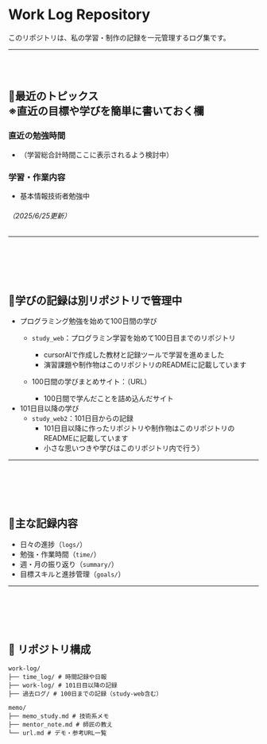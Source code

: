 # Work Log Repository

このリポジトリは、私の学習・制作の記録を一元管理するログ集です。  


---

<br><br>

## 🌱最近のトピックス<br>※直近の目標や学びを簡単に書いておく欄
### 直近の勉強時間
- （学習総合計時間ここに表示されるよう検討中）

### 学習・作業内容
- 基本情報技術者勉強中

###### （2025/6/25更新）
---
<br><br>
<br><br>
## 🌱学びの記録は別リポジトリで管理中
- プログラミング勉強を始めて100日間の学び
   - `study_web`：プログラミン学習を始めて100日目までのリポジトリ
     - cursorAIで作成した教材と記録ツールで学習を進めました
     - 演習課題や制作物はこのリポジトリのREADMEに記載しています

   - 100日間の学びまとめサイト：（URL）
      - 100日間で学んだことを詰め込んだサイト
- 101日目以降の学び
  - `study_web2`：101日目からの記録
     - 101日目以降に作ったリポジトリや制作物はこのリポジトリのREADMEに記載しています
     - 小さな思いつきや学びはこのリポジトリ内で行う）

---
<br><br>
<br><br>

##  📁主な記録内容
- 日々の進捗（`logs/`）
- 勉強・作業時間（`time/`）
- 週・月の振り返り（`summary/`）
- 目標スキルと進捗管理（`goals/`）


---
<br><br>
<br><br>

## 📁 リポジトリ構成

```
work-log/
├── time_log/ # 時間記録や日報
├── work-log/ # 101日目以降の記録
├── 過去ログ/ # 100日までの記録（study-web含む）

memo/
├── memo_study.md # 技術系メモ
├── mentor_note.md # 師匠の教え
└── url.md # デモ・参考URL一覧

```